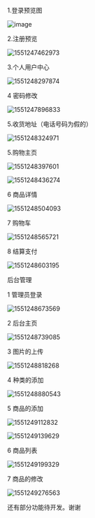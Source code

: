 



1.登录预览图

![image](https://github.com/dadaxiaoxiao/-Django-/blob/master/%E7%BD%91%E4%B8%8A%E8%B4%AD%E4%B9%A6%E7%B3%BB%E7%BB%9F/%E6%95%88%E6%9E%9C%E9%A2%84%E8%A7%88/assets/1551247055010.png)



2.注册预览

![1551247462973](https://github.com/dadaxiaoxiao/-Django-/tree/master/%E7%BD%91%E4%B8%8A%E8%B4%AD%E4%B9%A6%E7%B3%BB%E7%BB%9F/%E6%95%88%E6%9E%9C%E9%A2%84%E8%A7%88/assets/1551247462973.png)



3.个人用户中心

![1551248297874](assets\1551248297874.png)









4 密码修改

![1551247896833](assets\1551247896833.png)







5.收货地址（电话号码为假的）

![1551248324971](assets\1551248324971.png)

5.购物主页

![1551248397601](assets\1551248397601.png)

![1551248436274](assets\1551248436274.png)



6 商品详情

![1551248504093](assets\1551248504093.png)



7 购物车

![1551248565721](assets\1551248565721.png)

8 结算支付

![1551248603195](assets\1551248603195.png)



后台管理

1 管理员登录

![1551248673569](assets\1551248673569.png)

2 后台主页

![1551248739085](assets\1551248739085.png)

3 图片的上传

![1551248818268](assets\1551248818268.png)

4  种类的添加

![1551248880543](assets\1551248880543.png)

5 商品的添加

![1551249112832](assets\1551249112832.png)

![1551249139629](assets\1551249139629.png)

6 商品列表

![1551249199329](assets\1551249199329.png)

7 商品的修改

![1551249276563](assets\1551249276563.png)



还有部分功能待开发。谢谢
